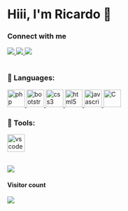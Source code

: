 # Hiii, I'm Ricardo 👋



### Connect with me

<div > 

    
  <a href="mailto:info@prservers.net">
      <img src="https://img.shields.io/badge/-mail-red?flat&logo=gmail&logoColor=white"/>
  </a>
  <!-- <span>&ensp;</span> -->
  <a href="https://3r.com.pa/u/RZQQ" target="_blank">
      <img src="https://img.shields.io/badge/QQ-EB1923?style=flat&logo=tencent-qq"/>
  </a>
  <!-- <span>&ensp;</span> -->
   <a href="https://prservers.net/" target="_blank">
      <img src="https://img.shields.io/badge/Website-blue?style=flat"/>
  </a>

</div>


<br>
<div >

  <h3 >🔧 Languages:</h3>
  <p > 
  <a href="https://php.com" target="_blank"> 
      <img src="https://cdn.jsdelivr.net/gh/devicons/devicon@latest/icons/php/php-original.svg" alt="php" width="40" height="40"/> 
  </a> 
    <a href="https://getbootstrap.com" target="_blank"> 
      <img src="https://cdn.jsdelivr.net/gh/devicons/devicon@latest/icons/bootstrap/bootstrap-original.svg" alt="bootstrap" width="40" height="40"/> 
    </a> 
    <a href="https://www.w3schools.com/css/" target="_blank"> 
      <img src="https://cdn.jsdelivr.net/gh/devicons/devicon@latest/icons/css3/css3-original.svg" alt="css3" width="40" height="40"/> 
    </a>
    <a href="https://www.w3.org/html/" target="_blank"> 
      <img src="https://cdn.jsdelivr.net/gh/devicons/devicon@latest/icons/html5/html5-original.svg" alt="html5" width="40" height="40"/> 
    </a>
    <a href="https://developer.mozilla.org/en-US/docs/Web/JavaScript" target="_blank"> 
      <img src="https://cdn.jsdelivr.net/gh/devicons/devicon@latest/icons/javascript/javascript-original.svg" alt="javascript" width="40" height="40"/> 
    </a> 
    <a href="https://en.cppreference.com/w/c" target="_blank"> 
      <img src="https://cdn.jsdelivr.net/gh/devicons/devicon@latest/icons/c/c-original.svg" alt="C" width="40" height="40"/> 
    </a>
</p>
 
  <h3 >🧰 Tools:</h3>
    <p > 
    <a href="https://code.visualstudio.com/" target="_blank"> 
      <img src="https://cdn.jsdelivr.net/gh/devicons/devicon@latest/icons/vscode/vscode-original.svg" alt="vscode" width="40" height="40"/> </a>
  </p>

  
  
 <br>
<!--  
  <h4>Random Dad style programming joke...</h4>
  <img src="https://readme-jokes.vercel.app/api?theme=react" alt="Jokes Card" />
 <br> -->
  
<div>
  <img src="https://github-contribution-stats.vercel.app/api/?username=terrorawm" />
</div>
 
<div > 
  <h4>Visitor count</h4>
  <img src="https://profile-counter.glitch.me/terrorawm/count.svg" />
</div>

<br>








 
